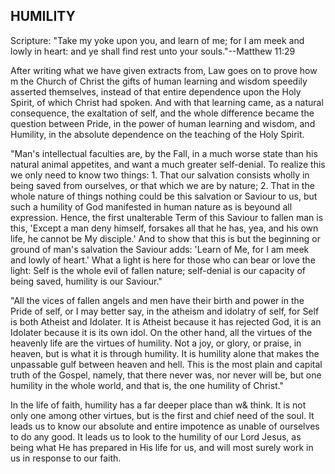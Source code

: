 ## HUMILITY ##

Scripture: "Take my yoke upon you, and learn of me; for I am meek and lowly in heart: and ye shall find rest unto your souls."--Matthew 11:29





After writing what we have given extracts from, Law goes on to prove how m the Church of Christ the gifts of human learning and wisdom speedily asserted themselves, instead of that entire dependence upon the Holy Spirit, of which Christ had spoken. And with that learning came, as a natural consequence, the exaltation of self, and the whole difference became the question between Pride, in the power of human learning and wisdom, and Humility, in the absolute dependence on the teaching of the Holy Spirit.



"Man's intellectual faculties are, by the Fall, in a much worse state than his natural animal appetites, and want a much greater self-denial. To realize this we only need to know two things: 1. That our salvation consists wholly in being saved from ourselves, or that which we are by nature; 2. That in the whole nature of things nothing could be this salvation or Saviour to us, but such a humility of God manifested in human nature as is beyound all expression. Hence, the first unalterable Term of this Saviour to fallen man is this, 'Except a man deny himself, forsakes all that he has, yea, and his own life, he cannot be My disciple.' And to show that this is but the beginning or ground of man's salvation the Saviour adds: 'Learn of Me, for I am meek and lowly of heart.' What a light is here for those who can bear or love the light: Self is the whole evil of fallen nature; self-denial is our capacity of being saved, humility is our Saviour."



"All the vices of fallen angels and men have their birth and power in the Pride of self, or I may better say, in the atheism and idolatry of self, for Self is both Atheist and Idolater. It is Atheist because it has rejected God, it is an Idolater because it is its own idol. On the other hand, all the virtues of the heavenly life are the virtues of humility. Not a joy, or glory, or praise, in heaven, but is what it is through humility. It is humility alone that makes the unpassable gulf between heaven and hell. This is the most plain and capital truth of the Gospel, namely, that there never was, nor never will be, but one humility in the whole world, and that is, the one humility of Christ."



In the life of faith, humility has a far deeper place than w&amp; think. It is not only one among other virtues, but is the first and chief need of the soul. It leads us to know our absolute and entire impotence as unable of ourselves to do any good. It leads us to look to the humility of our Lord Jesus, as being what He has prepared in His life for us, and will most surely work in us in response to our faith.

